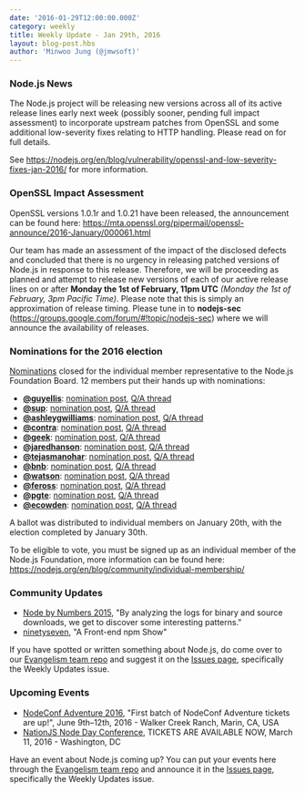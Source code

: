 ```yaml
---
date: '2016-01-29T12:00:00.000Z'
category: weekly
title: Weekly Update - Jan 29th, 2016
layout: blog-post.hbs
author: 'Minwoo Jung (@jmwsoft)'
---
```


### Node.js News

The Node.js project will be releasing new versions across all of its active release lines early next week (possibly sooner, pending full impact assessment) to incorporate upstream patches from OpenSSL and some additional low-severity fixes relating to HTTP handling. Please read on for full details.

See https://nodejs.org/en/blog/vulnerability/openssl-and-low-severity-fixes-jan-2016/ for more information.

### OpenSSL Impact Assessment

OpenSSL versions 1.0.1r and 1.0.21 have been released, the announcement can be found here: https://mta.openssl.org/pipermail/openssl-announce/2016-January/000061.html

Our team has made an assessment of the impact of the disclosed defects and concluded that there is no urgency in releasing patched versions of Node.js in response to this release. Therefore, we will be proceeding as planned and attempt to release new versions of each of our active release lines on or after
**Monday the 1st of February, 11pm UTC** _(Monday the 1st of February, 3pm Pacific Time)_. Please note that this is simply an approximation of release timing. Please tune in to **nodejs-sec** (https://groups.google.com/forum/#!topic/nodejs-sec) where we will announce the availability of releases.

### Nominations for the 2016 election

[Nominations](https://github.com/nodejs/membership/issues/12) closed for the individual member representative to the Node.js Foundation Board. 12 members put their hands up with nominations:

- **[@guyellis](https://github.com/guyellis)**: [nomination post](http://www.guyellisrocks.com/2015/11/node-foundation-membership-election.html), [Q/A thread](https://github.com/nodejs/membership/issues/19)
- **[@sup](https://github.com/sup)**: [nomination post](http://jona.io/blog/board-application/), [Q/A thread](https://github.com/nodejs/membership/issues/20)
- **[@ashleygwilliams](https://github.com/ashleygwilliams)**: [nomination post](https://medium.com/@ag_dubs/hi-i-m-running-for-the-node-foundation-board-of-directors-c87d762cb78b), [Q/A thread](https://github.com/nodejs/membership/issues/21)
- **[@contra](https://github.com/contra)**: [nomination post](http://contra.io/node_board.txt), [Q/A thread](https://github.com/nodejs/membership/issues/22)
- **[@geek](https://github.com/geek)**: [nomination post](http://jsgeek.com/posts/node-foundation-board-nomination.html), [Q/A thread](https://github.com/nodejs/membership/issues/23)
- **[@jaredhanson](https://github.com/jaredhanson)**: [nomination post](http://jaredhanson.net/blog/2016/01/13/im-running-for-the-node-js-foundation-bod/), [Q/A thread](https://github.com/nodejs/membership/issues/24)
- **[@tejasmanohar](https://github.com/tejasmanohar)**: [nomination post](https://medium.com/@tejasmanohar/node-js-foundation-board-of-directors-5514e8faa660), [Q/A thread](https://github.com/nodejs/membership/issues/25)
- **[@bnb](https://github.com/bnb)**: [nomination post](http://bnb.im/blog/Individual-Membership-on-the-Board-of-Directors-for-Node-js.html), [Q/A thread](https://github.com/nodejs/membership/issues/26)
- **[@watson](https://github.com/watson)**: [nomination post](https://medium.com/@wa7son/why-i-m-running-for-the-node-js-foundation-board-of-directors-253bc2e3a834), [Q/A thread](https://github.com/nodejs/membership/issues/27)
- **[@feross](https://github.com/feross)**: [nomination post](http://feross.org/node-board/), [Q/A thread](https://github.com/nodejs/membership/issues/28)
- **[@pgte](https://github.com/pgte)**: [nomination post](https://gist.github.com/pgte/cfbf468202b35be78c66), [Q/A thread](https://github.com/nodejs/membership/issues/29)
- **[@ecowden](https://github.com/ecowden)**: [nomination post](https://medium.com/@evan.cowden/the-world-s-worst-resume-e0adf234baa0), [Q/A thread](https://github.com/nodejs/membership/issues/30)

A ballot was distributed to individual members on January 20th, with the election completed by January 30th.

To be eligible to vote, you must be signed up as an individual member of the Node.js Foundation, more information can be found here: https://nodejs.org/en/blog/community/individual-membership/

### Community Updates

- [Node by Numbers 2015](https://nodesource.com/blog/node-by-numbers-2015/), "By analyzing the logs for binary and source downloads, we get to discover some interesting patterns."
- [ninetyseven](http://nodeup.com/ninetyseven), "A Front-end npm Show"

If you have spotted or written something about Node.js, do come over to our [Evangelism team repo](https://github.com/nodejs/evangelism) and suggest it on the [Issues page](https://github.com/nodejs/evangelism/issues), specifically the Weekly Updates issue.

### Upcoming Events

- [NodeConf Adventure 2016](https://ti.to/nodeconf/adventure-2016), "First batch of NodeConf Adventure tickets are up!", June 9th–12th, 2016 - Walker Creek Ranch, Marin, CA, USA
- [NationJS Node Day Conference](http://nationjs.com/), TICKETS ARE AVAILABLE NOW, March 11, 2016 - Washington, DC

Have an event about Node.js coming up? You can put your events here through the [Evangelism team repo](https://github.com/nodejs/evangelism) and announce it in the [Issues page](https://github.com/nodejs/evangelism/issues), specifically the Weekly Updates issue.
